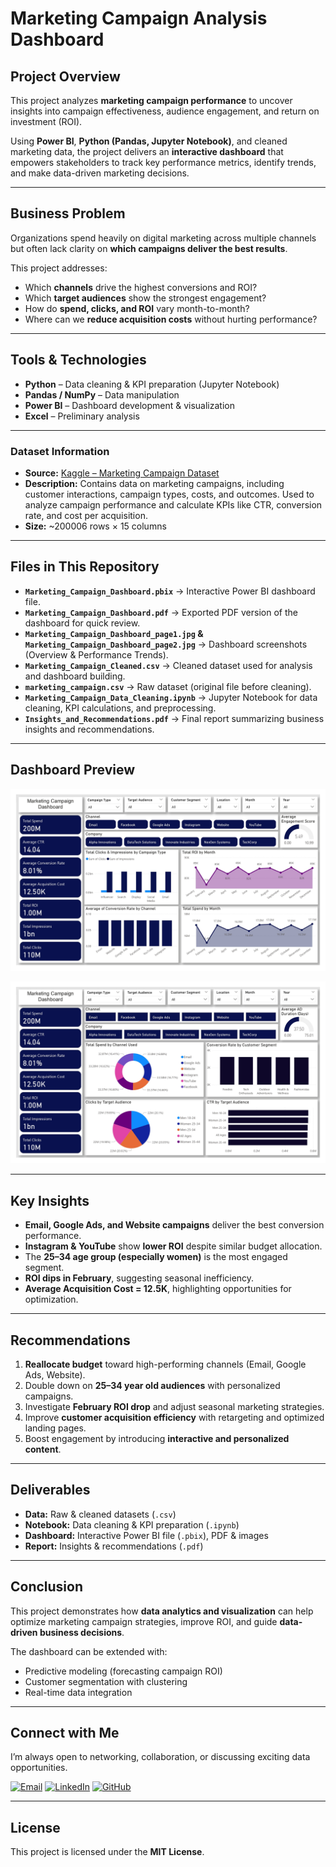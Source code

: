 # Marketing Campaign Analysis Dashboard

## Project Overview
This project analyzes **marketing campaign performance** to uncover insights into campaign effectiveness, audience engagement, and return on investment (ROI).  

Using **Power BI**, **Python (Pandas, Jupyter Notebook)**, and cleaned marketing data, the project delivers an **interactive dashboard** that empowers stakeholders to track key performance metrics, identify trends, and make data-driven marketing decisions.  

---

## Business Problem
Organizations spend heavily on digital marketing across multiple channels but often lack clarity on **which campaigns deliver the best results**.  

This project addresses:
- Which **channels** drive the highest conversions and ROI?  
- Which **target audiences** show the strongest engagement?  
- How do **spend, clicks, and ROI** vary month-to-month?  
- Where can we **reduce acquisition costs** without hurting performance?  

---

## Tools & Technologies
- **Python** – Data cleaning & KPI preparation (Jupyter Notebook)  
- **Pandas / NumPy** – Data manipulation  
- **Power BI** – Dashboard development & visualization  
- **Excel** – Preliminary analysis  

---

### Dataset Information

- **Source:** [Kaggle – Marketing Campaign Dataset](https://www.kaggle.com/datasets/guelmaniloubna/marketing-campaign-dataset)  
- **Description:** Contains data on marketing campaigns, including customer interactions, campaign types, costs, and outcomes. Used to analyze campaign performance and calculate KPIs like CTR, conversion rate, and cost per acquisition.  
- **Size:** ~200006 rows × 15 columns

---

## Files in This Repository
- **`Marketing_Campaign_Dashboard.pbix`** → Interactive Power BI dashboard file.  
- **`Marketing_Campaign_Dashboard.pdf`** → Exported PDF version of the dashboard for quick review.  
- **`Marketing_Campaign_Dashboard_page1.jpg` & `Marketing_Campaign_Dashboard_page2.jpg`** → Dashboard screenshots (Overview & Performance Trends).  
- **`Marketing_Campaign_Cleaned.csv`** → Cleaned dataset used for analysis and dashboard building.  
- **`marketing_campaign.csv`** → Raw dataset (original file before cleaning).  
- **`Marketing_Campaign_Data_Cleaning.ipynb`** → Jupyter Notebook for data cleaning, KPI calculations, and preprocessing.  
- **`Insights_and_Recommendations.pdf`** → Final report summarizing business insights and recommendations.

---

## Dashboard Preview

![Dashboard Page 1](dashboards/images/Marketing_Campaign_Dashboard_page-0001.jpg)  

![Dashboard Page 2](dashboards/images/Marketing_Campaign_Dashboard_page-0002.jpg)

---

## Key Insights
- **Email, Google Ads, and Website campaigns** deliver the best conversion performance.  
- **Instagram & YouTube** show **lower ROI** despite similar budget allocation.  
- The **25–34 age group (especially women)** is the most engaged segment.  
- **ROI dips in February**, suggesting seasonal inefficiency.  
- **Average Acquisition Cost = 12.5K**, highlighting opportunities for optimization.  

---

## Recommendations
1. **Reallocate budget** toward high-performing channels (Email, Google Ads, Website).  
2. Double down on **25–34 year old audiences** with personalized campaigns.  
3. Investigate **February ROI drop** and adjust seasonal marketing strategies.  
4. Improve **customer acquisition efficiency** with retargeting and optimized landing pages.  
5. Boost engagement by introducing **interactive and personalized content**.  

---

## Deliverables
- **Data:** Raw & cleaned datasets (`.csv`)  
- **Notebook:** Data cleaning & KPI preparation (`.ipynb`)  
- **Dashboard:** Interactive Power BI file (`.pbix`), PDF & images  
- **Report:** Insights & recommendations (`.pdf`)  

---

## Conclusion
This project demonstrates how **data analytics and visualization** can help optimize marketing campaign strategies, improve ROI, and guide **data-driven business decisions**.  

The dashboard can be extended with:
- Predictive modeling (forecasting campaign ROI)  
- Customer segmentation with clustering  
- Real-time data integration  

---

## Connect with Me  
I’m always open to networking, collaboration, or discussing exciting data opportunities.  

[![Email](https://img.shields.io/badge/Email-Jamil.ad611@gmail.com-D14836?style=flat&logo=gmail&logoColor=white)](mailto:Jamil.ad611@gmail.com)
[![LinkedIn](https://img.shields.io/badge/LinkedIn-Jamil611-0A66C2?style=flat&logo=linkedin&logoColor=white)](https://www.linkedin.com/in/jamil611)
[![GitHub](https://img.shields.io/badge/GitHub-Jamil611-100000?style=flat&logo=github&logoColor=white)](https://github.com/Jamil611)

---

## License  
This project is licensed under the **MIT License**.